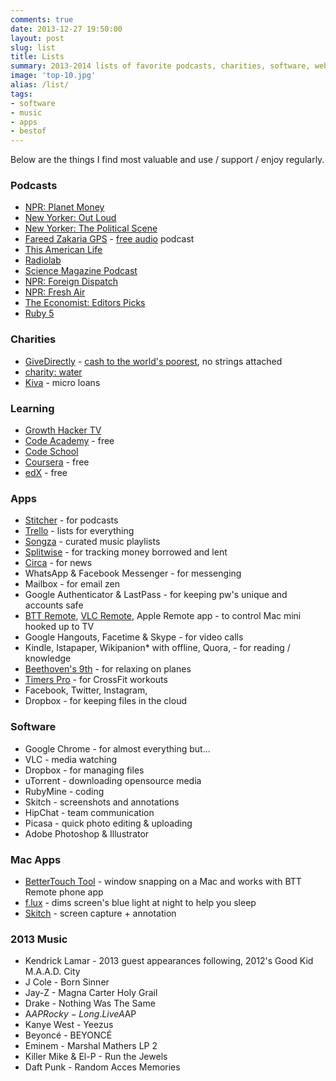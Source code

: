```yaml
---
comments: true
date: 2013-12-27 19:50:00
layout: post
slug: list
title: Lists
summary: 2013-2014 lists of favorite podcasts, charities, software, websites, apps, music and more
image: 'top-10.jpg'
alias: /list/
tags:
- software
- music
- apps
- bestof
---
```


Below are the things I find most valuable and use / support / enjoy regularly.

### Podcasts

- [NPR: Planet Money](http://www.npr.org/blogs/money/)
- [New Yorker: Out Loud](http://www.newyorker.com/online/blogs/culture/podcasts)
- [New Yorker: The Political Scene](http://www.newyorker.com/online/blogs/newsdesk/podcasts)
- [Fareed Zakaria GPS](http://globalpublicsquare.blogs.cnn.com/) - [free audio](https://itunes.apple.com/us/podcast/fareed-zakaria-gps-audio/id377785090) podcast
- [This American Life](http://www.thisamericanlife.org/)
- [Radiolab](http://www.radiolab.org/)
- [Science Magazine Podcast](http://www.sciencemag.org/site/multimedia/podcast/)
- [NPR: Foreign Dispatch](http://www.npr.org/rss/podcast/podcast_detail.php?siteId=6661111)
- [NPR: Fresh Air](http://www.npr.org/programs/fresh-air/)
- [The Economist: Editors Picks](https://itunes.apple.com/us/podcast/the-economist-editors-picks/id313848583)
- [Ruby 5](http://ruby5.envylabs.com/)


### Charities
- [GiveDirectly](http://www.givedirectly.org/) - [cash to the world's poorest](http://www.smartplanet.com/blog/the-big-story/directgiving/), no strings attached
- [charity: water](http://www.charitywater.org/)
- [Kiva](http://www.kiva.org/) - micro loans


### Learning
- [Growth Hacker TV](https://www.growthhacker.tv/)
- [Code Academy](http://www.codecademy.com/) - free
- [Code School](https://www.codeschool.com/)
- [Coursera](https://www.coursera.org/) - free
- [edX](https://www.edx.org/) - free


### Apps
- [Stitcher](http://www.stitcher.com/) - for podcasts
- [Trello](https://trello.com/) - lists for everything
- [Songza](http://songza.com/) - curated music playlists
- [Splitwise](http://splitwise.com/) - for tracking money borrowed and lent
- [Circa](http://cir.ca/) - for news
- WhatsApp & Facebook Messenger - for messenging
- Mailbox - for email zen
- Google Authenticator & LastPass - for keeping pw's unique and accounts safe
- [BTT Remote](http://www.bttremote.com/), [VLC Remote](http://hobbyistsoftware.com/VLC-more), Apple Remote app - to control Mac mini hooked up to TV
- Google Hangouts, Facetime & Skype - for video calls
- Kindle, Istapaper, Wikipanion* with offline, Quora, - for reading / knowledge
- [Beethoven's 9th](http://www.touchpress.com/titles/beethovens9thsymphony/) - for relaxing on planes
- [Timers Pro](https://itunes.apple.com/us/app/timers-pro-tabata-functional/id455529669?mt=8) - for CrossFit workouts
- Facebook, Twitter, Instagram,
- Dropbox - for keeping files in the cloud


### Software
- Google Chrome - for almost everything but...
- VLC - media watching
- Dropbox - for managing files
- uTorrent - downloading opensource media
- RubyMine - coding
- Skitch - screenshots and annotations
- HipChat - team communication
- Picasa - quick photo editing & uploading
- Adobe Photoshop & Illustrator

### Mac Apps
- [BetterTouch Tool](http://www.boastr.net/) - window snapping on a Mac and works with BTT Remote phone app
- [f.lux](http://justgetflux.com/) - dims screen's blue light at night to help you sleep
- [Skitch](http://evernote.com/skitch/) - screen capture + annotation


### 2013 Music
- Kendrick Lamar - 2013 guest appearances following, 2012's Good Kid M.A.A.D. City
- J Cole - Born Sinner
- Jay-Z - Magna Carter Holy Grail
- Drake - Nothing Was The Same
- A$AP Rocky - Long.Live A$AP
- Kanye West - Yeezus
- Beyoncé - BEYONCÉ
- Eminem - Marshal Mathers LP 2
- Killer Mike & El-P - Run the Jewels
- Daft Punk - Random Acces Memories




